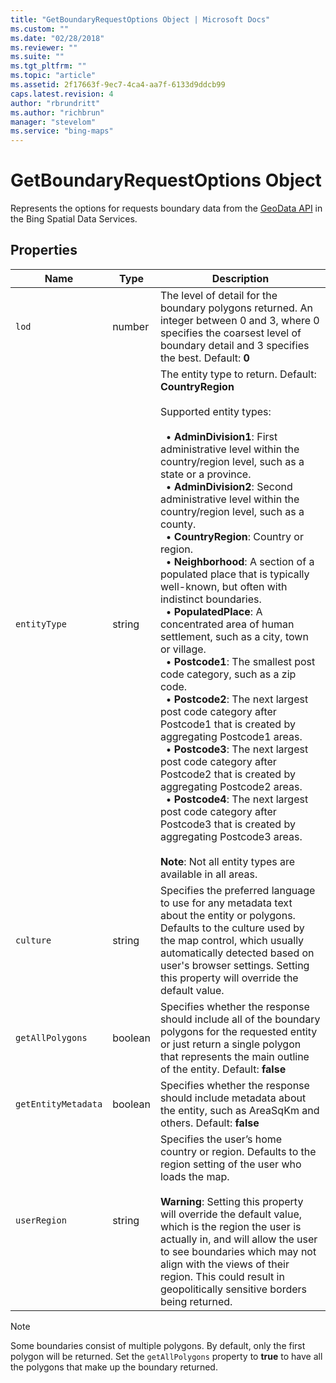 ```yaml
---
title: "GetBoundaryRequestOptions Object | Microsoft Docs"
ms.custom: ""
ms.date: "02/28/2018"
ms.reviewer: ""
ms.suite: ""
ms.tgt_pltfrm: ""
ms.topic: "article"
ms.assetid: 2f17663f-9ec7-4ca4-aa7f-6133d9ddcb99
caps.latest.revision: 4
author: "rbrundritt"
ms.author: "richbrun"
manager: "stevelom"
ms.service: "bing-maps"
---
```


# GetBoundaryRequestOptions Object

Represents the options for requests boundary data from the [GeoData API](../../../spatial-data-services/geodata-api.md) in the Bing Spatial Data Services.

## Properties

Name                | Type               | Description
------------------- | ------------------ | --------------------------
`lod`               | number             | The level of detail for the boundary polygons returned. An integer between 0 and 3, where 0 specifies the coarsest level of boundary detail and 3 specifies the best. Default: **0**
`entityType`        | string             | The entity type to return. Default: **CountryRegion**<br/><br/>Supported entity types:<br/><br/>&nbsp; • **AdminDivision1**: First administrative level within the country/region level, such as a state or a province.<br/>&nbsp; • **AdminDivision2**: Second administrative level within the country/region level, such as a county.<br/>&nbsp; • **CountryRegion**: Country or region.<br/>&nbsp; • **Neighborhood**: A section of a populated place that is typically well-known, but often with indistinct boundaries. <br/>&nbsp; • **PopulatedPlace**: A concentrated area of human settlement, such as a city, town or village.<br/>&nbsp; • **Postcode1**: The smallest post code category, such as a zip code. <br/>&nbsp; • **Postcode2**: The next largest post code category after Postcode1 that is created by aggregating Postcode1 areas. <br/>&nbsp; • **Postcode3**: The next largest post code category after Postcode2 that is created by aggregating Postcode2 areas.<br/>&nbsp; • **Postcode4**: The next largest post code category after Postcode3 that is created by aggregating Postcode3 areas.<br/><br/>**Note**: Not all entity types are available in all areas.
`culture`           | string             | Specifies the preferred language to use for any metadata text about the entity or polygons. Defaults to the culture used by the map control, which usually automatically detected based on user's browser settings. Setting this property will override the default value.
`getAllPolygons`    | boolean            | Specifies whether the response should include all of the boundary polygons for the requested entity or just return a single polygon that represents the main outline of the entity. Default: **false**
`getEntityMetadata` | boolean            | Specifies whether the response should include metadata about the entity, such as AreaSqKm and others. Default: **false**
`userRegion`        | string             | Specifies the user’s home country or region. Defaults to the region setting of the user who loads the map. <br/><br/>**Warning**: Setting this property will override the default value, which is the region the user is actually in, and will allow the user to see boundaries which may not align with the views of their region. This could result in geopolitically sensitive borders being returned.

> [!NOTE]
> Some boundaries consist of multiple polygons. By default, only the first polygon will be returned. Set the `getAllPolygons` property to **true** to have all the polygons that make up the boundary returned.